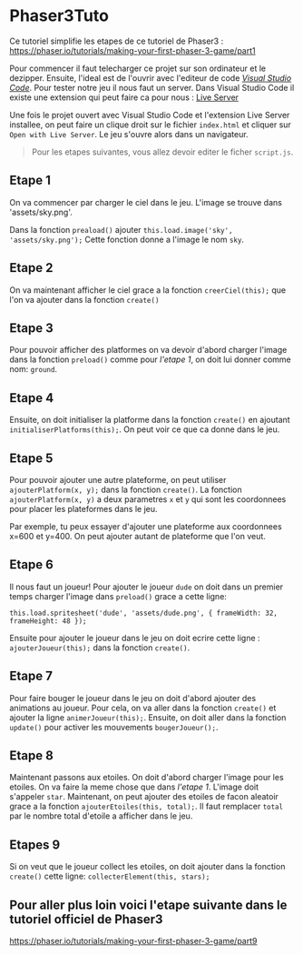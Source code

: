 # Phaser3Tuto
Ce tutoriel simplifie les etapes de ce tutoriel de Phaser3 : https://phaser.io/tutorials/making-your-first-phaser-3-game/part1

Pour commencer il faut telecharger ce projet sur son ordinateur et le dezipper. Ensuite, l'ideal est de l'ouvrir avec l'editeur de code *[Visual Studio Code](https://code.visualstudio.com/)*. 
Pour tester notre jeu il nous faut un server. Dans Visual Studio Code il existe une extension qui peut faire ca pour nous : [Live Server](https://marketplace.visualstudio.com/items?itemName=ritwickdey.LiveServer)

Une fois le projet ouvert avec Visual Studio Code et l'extension Live Server installee, on peut faire un clique droit sur le fichier `index.html` et cliquer sur `Open with Live Server`. Le jeu s'ouvre alors dans un navigateur.

>Pour les etapes suivantes, vous allez devoir editer le ficher `script.js`.

## Etape 1
On va commencer par charger le ciel dans le jeu. L'image se trouve dans 'assets/sky.png'. 

Dans la fonction `preaload()` ajouter `this.load.image('sky', 'assets/sky.png');` Cette fonction donne a l'image le nom `sky`.

## Etape 2
On va maintenant afficher le ciel grace a la fonction `creerCiel(this);` que l'on va ajouter dans la fonction `create()`

## Etape 3
Pour pouvoir afficher des platformes on va devoir d'abord charger l'image dans la fonction `preload()` comme pour *l'etape 1*, on doit lui donner comme nom: `ground`.

## Etape 4
Ensuite, on doit initialiser la platforme dans la fonction `create()` en ajoutant `initialiserPlatforms(this);`. On peut voir ce que ca donne dans le jeu. 

## Etape 5
Pour pouvoir ajouter une autre plateforme, on peut utiliser `ajouterPlatform(x, y);` dans la fonction `create()`. La fonction `ajouterPlatform(x, y)` a deux parametres `x` et `y` qui sont les coordonnees pour placer les plateformes dans le jeu.

Par exemple, tu peux essayer d'ajouter une plateforme aux coordonnees x=600 et y=400. On peut ajouter autant de plateforme que l'on veut.

## Etape 6
Il nous faut un joueur! Pour ajouter le joueur `dude` on doit dans un premier temps charger l'image dans `preload()` grace a cette ligne: 

`this.load.spritesheet('dude', 'assets/dude.png', { frameWidth: 32, frameHeight: 48 });` 

Ensuite pour ajouter le joueur dans le jeu on doit ecrire cette ligne : `ajouterJoueur(this);` dans la fonction `create()`.

## Etape 7
Pour faire bouger le joueur dans le jeu on doit d'abord ajouter des animations au joueur. Pour cela, on va aller dans la fonction `create()` et ajouter la ligne `animerJoueur(this);`. Ensuite, on doit aller dans la fonction `update()` pour activer les mouvements `bougerJoueur();`.

## Etape 8
Maintenant passons aux etoiles. On doit d'abord charger l'image pour les etoiles. On va faire la meme chose que dans *l'etape 1*. L'image doit s'appeler `star`.
Maintenant, on peut ajouter des etoiles de facon aleatoir grace a la fonction `ajouterEtoiles(this, total);`. Il faut remplacer `total` par le nombre total d'etoile a afficher dans le jeu.

## Etapes 9
Si on veut que le joueur collect les etoiles, on doit ajouter dans la fonction `create()` cette ligne: `collecterElement(this, stars);`

## Pour aller plus loin voici l'etape suivante dans le tutoriel officiel de Phaser3
https://phaser.io/tutorials/making-your-first-phaser-3-game/part9
